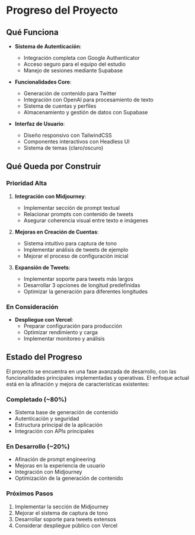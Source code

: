 # Progreso del Proyecto

## Qué Funciona
- **Sistema de Autenticación**:
  - Integración completa con Google Authenticator
  - Acceso seguro para el equipo del estudio
  - Manejo de sesiones mediante Supabase

- **Funcionalidades Core**:
  - Generación de contenido para Twitter
  - Integración con OpenAI para procesamiento de texto
  - Sistema de cuentas y perfiles
  - Almacenamiento y gestión de datos con Supabase

- **Interfaz de Usuario**:
  - Diseño responsivo con TailwindCSS
  - Componentes interactivos con Headless UI
  - Sistema de temas (claro/oscuro)

## Qué Queda por Construir

### Prioridad Alta
1. **Integración con Midjourney**:
   - Implementar sección de prompt textual
   - Relacionar prompts con contenido de tweets
   - Asegurar coherencia visual entre texto e imágenes

2. **Mejoras en Creación de Cuentas**:
   - Sistema intuitivo para captura de tono
   - Implementar análisis de tweets de ejemplo
   - Mejorar el proceso de configuración inicial

3. **Expansión de Tweets**:
   - Implementar soporte para tweets más largos
   - Desarrollar 3 opciones de longitud predefinidas
   - Optimizar la generación para diferentes longitudes

### En Consideración
- **Despliegue con Vercel**:
  - Preparar configuración para producción
  - Optimizar rendimiento y carga
  - Implementar monitoreo y análisis

## Estado del Progreso
El proyecto se encuentra en una fase avanzada de desarrollo, con las funcionalidades principales implementadas y operativas. El enfoque actual está en la afinación y mejora de características existentes:

### Completado (~80%)
- Sistema base de generación de contenido
- Autenticación y seguridad
- Estructura principal de la aplicación
- Integración con APIs principales

### En Desarrollo (~20%)
- Afinación de prompt engineering
- Mejoras en la experiencia de usuario
- Integración con Midjourney
- Optimización de la generación de contenido

### Próximos Pasos
1. Implementar la sección de Midjourney
2. Mejorar el sistema de captura de tono
3. Desarrollar soporte para tweets extensos
4. Considerar despliegue público con Vercel
